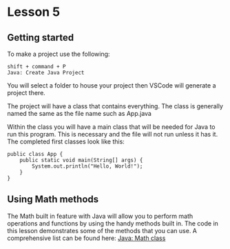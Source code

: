# Lesson 5

## Getting started
To make a project use the following:

```
shift + command + P
Java: Create Java Project
```

You will select a folder to house your project then VSCode will generate a project there.

The project will have a class that contains everything. The class is generally named the same as the file name such as App.java

Within the class you will have a main class that will be needed for Java to run this program. This is necessary and the file will not run unless it has it. The completed first classes look like this:

```
public class App {
    public static void main(String[] args) {
        System.out.println("Hello, World!");
    }
}
```

## Using Math methods
The Math built in feature with Java will allow you to perform math operations and functions by using the handy methods built in. The code in this lesson demonstrates some of the methods that you can use. A comprehensive list can be found here: <a href="https://docs.oracle.com/javase/8/docs/api/java/lang/Math.html">Java: Math class</a>